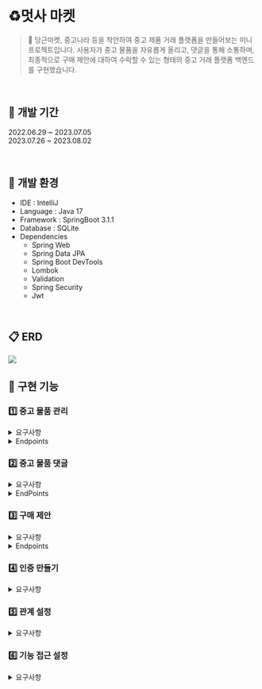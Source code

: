 # ♻️멋사 마켓
> 🥕 당근마켓, 중고나라 등을 착안하여 중고 제품 거래 플랫폼을 만들어보는 미니 프로젝트입니다.
> 사용자가 중고 물품을 자유롭게 올리고, 댓글을 통해 소통하며, 최종적으로 구매 제안에 대하여 수락할 수 있는 형태의 중고 거래 플랫폼 백엔드를 구현했습니다.

<br />

## 📆 개발 기간
2022.06.29 ~ 2023.07.05
<br />
2023.07.26 ~ 2023.08.02

<br />

## 🔨 개발 환경
- IDE : IntelliJ
- Language : Java 17
- Framework : SpringBoot 3.1.1
- Database : SQLite
- Dependencies
  - Spring Web
  - Spring Data JPA
  - Spring Boot DevTools
  - Lombok
  - Validation
  - Spring Security
  - Jwt

<br />

## 📋 ERD


<img src="https://github.com/likelion-backend-5th/Project_1_SeoHyunKim/assets/44860284/a9563c16-badf-4d8b-a14d-9acf7c947bd4">


<br />

## 📌 구현 기능
### 1️⃣ 중고 물품 관리
<details>
<summary>요구사항</summary>
<div markdown="1">

    1. 중고 거래를 목적으로 물품에 대한 정보를 등록할 수 있다.
        1. 이때 반드시 포함되어야 하는 내용은 제목, 설명, 최소 가격, 작성자 이다.
        2. 또한 사용자가 물품을 등록할 때, 비밀번호 항목을 추가해서 등록한다.
        3. 최초로 물품이 등록될 때, 중고 물품의 상태는 판매중 상태가 된다.
    2. 등록된 물품 정보는 누구든지 열람할 수 있다. 
        1. 페이지 단위 조회가 가능하다.
        2. 전체 조회, 단일 조회 모두 가능하다.
    3. 등록된 물품 정보는 수정이 가능하다. 
        1. 이때, 물품이 등록될 때 추가한 비밀번호를 첨부해야 한다.
    4. 등록된 물품 정보에 이미지를 첨부할 수 있다.
        1. 이때, 물품이 등록될 때 추가한 비밀번호를 첨부해야 한다.
        2. 이미지를 관리하는 방법은 자율이다.
    5. 등록된 물품 정보는 삭제가 가능하다. 
        1. 이때, 물품이 등록될 때 추가한 비밀번호를 첨부해야 한다.

</div>
</details>

<details>
<summary>Endpoints</summary>
<div markdown="1">

- `POST /items`

  Request Body:

    ```json
    {
        "title": "중고 맥북 팝니다",
        "description": "2019년 맥북 프로 13인치 모델입니다",
        "minPriceWanted": 1000000,
        "writer": "csy",
        "password": "1qaz2wsx"
    }
    ```

  Response Status: 200

  Response Body:

    ```json
    {
        "message": "등록이 완료되었습니다."
    }
    ```

- `GET /items?page={page}&limit={limit}`

  Request Body: 없음

  Response Status: 200

  Response Body:

    ```json
    {
        "content": [
          {
                "title": "콜드브루 드립기 팝니다",
                "description": "ㅈㄱㄴ",
                "minPriceWanted": 20000,
                "imageUrl": "images\\0f7f8941-72fb-40e3-84a4-2c492d53accb.jpg",
                "status": "판매완료"
            },
              {
                "title": "중고 맥북 팝니다",
                "description": "2019년 맥북 프로 13인치 모델입니다",
                "minPriceWanted": 1000000,
                "imageUrl": null,
                "status": "판매중"
            }, 
            // ...
        ],
        "totalPages": 4,
        "totalElements": 100,
        "last": false,
        "size": 25,
        "number": 1,
        "numberOfElements": 25,
        "first": false,
        "empty": false
    }
    ```

- `GET /items/{itemId}`

  Request Body: 없음

  Response Status: 200

  Response Body:

    ```json
    {
        "title": "중고 맥북 팝니다",
        "description": "2019년 맥북 프로 13인치 모델입니다",
        "minPriceWanted": 1000000,
        "status": "판매중"
    }
    ```

- `PUT /items/{itemId}`

  Request Body:

    ```json
    {
        "title": "중고 맥북 팝니다",
        "description": "2019년 맥북 프로 13인치 모델입니다",
        "minPriceWanted": 1250000,
        "writer": "csy",
        "password": "1qaz2wsx"
    }
    ```

  Response Body:

    ```json
    {
        "message": "물품이 수정되었습니다."
    }
    ```

- `PUT /items/{itemId}/image`

  Request Body (Form Data):

    ```
    image:    image.jpg (file)
    writer:   csy
    password: 1qaz2wsx
    ```

  Response Body:

    ```json
    {
        "message": "이미지가 등록되었습니다."
    }
    ```

- `DELETE /items/{itemId}`

  Request Body:

    ```json
    {
        "writer": "csy",
        "password": "1qaz2wsx"
    }
    ```

  Response Body:

    ```json
    {
        "message": "물품을 삭제했습니다."
    }
    ```

</div>
</details>


### 2️⃣ 중고 물품 댓글
<details>
<summary>요구사항</summary>
<div markdown="1">

    1. 등록된 물품에 대한 질문을 위하여 댓글을 등록할 수 있다. 
      1. 이때 반드시 포함되어야 하는 내용은 대상 물품, 댓글 내용, 작성자이다.
      2. 또한 댓글을 등록할 때, 비밀번호 항목을 추가해서 등록한다.
    2. 등록된 댓글은 누구든지 열람할 수 있다. 
      1. 페이지 단위 조회가 가능하다.
    3. 등록된 댓글은 수정이 가능하다. 
      1. 이때, 댓글이 등록될 때 추가한 비밀번호를 첨부해야 한다.
    4. 등록된 댓글은 삭제가 가능하다. 
      1. 이때, 댓글이 등록될 때 추가한 비밀번호를 첨부해야 한다.
    5. 댓글에는 초기에 비워져 있는 답글 항목이 존재한다. 
      1. 만약 댓글이 등록된 대상 물품을 등록한 사람일 경우, 물품을 등록할 때 사용한 비밀번호를 첨부할 경우 답글 항목을 수정할 수 있다.
      2. 답글은 댓글에 포함된 공개 정보이다.
   
</div>
</details>
<details>
<summary>EndPoints</summary>
<div markdown="1">

- `POST /items/{itemId}/comments`

  Request Body:

    ```json
    {
        "writer": "sysy",
        "password": "qwerty1234",
        "content": "할인 가능하신가요?"
    }
    ```

  Response Status: 200

  Response Body:

    ```json
    {
        "message": "댓글이 등록되었습니다."
    }
    ```

- `GET /items/{itemId}/comments`

  Request Body: 없음

  Response Status: 200

  Response Body:

    ```json
    {
        "content": [
    	      {
                "id": 1,
    			"content": "할인 가능하신가요?",
                "reply": "아니요"
            },
            // ...
        ],
        "totalPages": 4,
        "totalElements": 100,
        "last": false,
        "size": 25,
        "number": 1,
        "numberOfElements": 25,
        "first": false,
        "empty": false
    }
    ```

- `PUT /items/{itemId}/comments/{commentId}`

  Request Body:

    ```json
    {
        "writer": "sysy",
        "password": "qwerty1234",
        "content": "할인 가능하신가요? 1000000 정도면 고려 가능합니다"
    }
    ```

  Response Body:

    ```json
    {
        "message": "댓글이 수정되었습니다."
    }
    ```

- `PUT /items/{itemId}/comments/{commentId}/reply`

  Request Body:

    ```json
    {
        "writer": "csy",
        "password": "1qaz2wsx",
        "reply": "안됩니다"
    }
    ```

  Response Body:

    ```json
    {
        "message": "댓글에 답변이 추가되었습니다."
    }
    ```

- `DELETE /items/{itemId}/comments/{commentId}`

  Request Body:

    ```json
    {
        "writer": "sysy",
        "password": "qwerty1234"
    }
    ```

  Response Body:

</div>

</details>

### 3️⃣ 구매 제안
<details>
<summary>요구사항</summary>
<div markdown="1">

    1. 등록된 물품에 대하여 구매 제안을 등록할 수 있다. 
      1. 이때 반드시 포함되어야 하는 내용은 대상 물품, 제안 가격, 작성자이다.
      2. 또한 구매 제안을 등록할 때, 비밀번호 항목을 추가해서 등록한다.
      3. 구매 제안이 등록될 때, 제안의 상태는 제안 상태가 된다.
    2. 구매 제안은 대상 물품의 주인과 등록한 사용자만 조회할 수 있다.
      1. 대상 물품의 주인은, 대상 물품을 등록할 때 사용한 작성자와 비밀번호를 첨부해야 한다. 이때 물품에 등록된 모든 구매 제안이 확인 가능하다. 페이지 기능을 지원한다.
      2. 등록한 사용자는, 조회를 위해서 자신이 사용한 작성자와 비밀번호를 첨부해야 한다. 이때 자신이 등록한 구매 제안만 확인이 가능하다. 페이지 기능을 지원한다.
    3. 등록된 제안은 수정이 가능하다.
      1. 이때, 제안이 등록될때 추가한 작성자와 비밀번호를 첨부해야 한다.
    4. 등록된 제안은 삭제가 가능하다.
      1. 이때, 제안이 등록될때 추가한 작성자와 비밀번호를 첨부해야 한다.
    5. 대상 물품의 주인은 구매 제안을 수락할 수 있다.
      1. 이를 위해서 제안의 대상 물품을 등록할 때 사용한 작성자와 비밀번호를 첨부해야 한다.
      2. 이때 구매 제안의 상태는 수락이 된다.
    6. 대상 물품의 주인은 구매 제안을 거절할 수 있다.
      1. 이를 위해서 제안의 대상 물품을 등록할 때 사용한 작성자와 비밀번호를 첨부해야 한다.
      2. 이때 구매 제안의 상태는 거절이 된다.
    7. 구매 제안을 등록한 사용자는, 자신이 등록한 제안이 수락 상태일 경우, 구매 확정을 할 수 있다.
      1. 이를 위해서 제안을 등록할 때 사용한 작성자와 비밀번호를 첨부해야 한다.
      2. 이때 구매 제안의 상태는 확정 상태가 된다.
      3. 구매 제안이 확정될 경우, 대상 물품의 상태는 판매 완료가 된다.
      4. 구매 제안이 확정될 경우, 확정되지 않은 다른 구매 제안의 상태는 모두 거절이 된다.

</div>
</details>

<details>
<summary>Endpoints</summary>
<div markdown="1">

- `POST /items/{itemId}/proposals`

  Request Body:

    ```json
    {
        "writer": "sysy",
        "password": "qwerty1234",
        "suggestedPrice": 1000000
    }
    ```

  Response Status: 200

  Response Body:

    ```json
    {
        "message": "구매 제안이 등록되었습니다."
    }
    ```

- `GET /items/{itemId}/proposals?writer=jeeho.edu&password=qwerty1234&page=1`

  Request Body: 없음

  Response Status: 200

  Response Body:

    ```json
    {
        "content": [
    	      {
                "id": 1,
    			"suggestedPrice": 1000000,
                "status": "거절"
            },
    	      {
                "id": 2,
    			"suggestedPrice": 1200000,
                "status": "제안"
            },
            // ...
        ],
        "totalPages": 4,
        "totalElements": 100,
        "last": false,
        "size": 25,
        "number": 1,
        "numberOfElements": 25,
        "first": false,
        "empty": false
    }
    ```

- `PUT /items/{itemId}/proposals/{proposalId}`

  Request Body:

    ```json
    {
        "writer": "sysy",
        "password": "qwerty1234",
        "suggestedPrice": 1100000
    }
    ```

  Response Body:

    ```json
    {
        "message": "제안이 수정되었습니다."
    }
    ```

  `writer` 와 `password` 가 물품 등록할 때의 값과 일치하지 않을 경우 실패

- `DELETE /items/{itemId}/proposals/{proposalId}`

  Request Body:

    ```json
    {
        "writer": "sysy",
        "password": "qwerty1234"
    }
    ```

  Response Body:

    ```json
    {
        "message": "제안을 삭제했습니다."
    }
    ```

  `writer` 와 `password` 가 제안 등록할 때의 값과 일치하지 않을 경우 실패

- `PUT /items/{itemId}/proposals/{proposalId}`

  Request Body:

    ```json
    {
        "writer": "csy",
        "password": "1qaz2wsx",
        "status": "수락" || "거절"
    }
    ```

  Response Body:

    ```json
    {
        "message": "제안의 상태가 변경되었습니다."
    }
    ```

  `writer` 와 `password` 가 물품 등록할 때의 값과 일치하지 않을 경우 실패

- `PUT /items/{itemId}/proposals/{proposalId}`

  Request Body:

    ```json
    {
        "writer": "sysy",
        "password": "qwerty1234",
        "status": "확정"
    }
    ```

  Response Body:

    ```json
    {
        "message": "구매가 확정되었습니다."
    }
    ```

  `writer` 와 `password` 가 제안 등록할 때의 값과 일치하지 않을 경우 실패

  제안의 상태가 수락이 아닐 경우 실패

</div>
</details>

### 4️⃣ 인증 만들기
<details>
<summary>요구사항</summary>
<div markdown="1">

    💡 본래 만들었던 서비스에 사용자 인증을 첨부합니다.

    1. 사용자는 **회원가입**을 진행할 수 있다.
    - 회원가입에 필요한 정보는 아이디와 비밀번호가 필수이다.
    - 부수적으로 전화번호, 이메일, 주소 정보를 기입할 수 있다.
    - 이에 필요한 사용자 Entity는 직접 작성하도록 한다.

    2. **아이디 비밀번호**를 통해 로그인을 할 수 있어야 한다.

    3. 아이디 비밀번호를 통해 로그인에 성공하면, **JWT가 발급**된다. 이 JWT를 소유하고 있을 경우 **인증**이 필요한 서비스에 접근이 가능해 진다.
    - 인증이 필요한 서비스는 추후(미션 후반부) 정의한다.

    4. JWT를 받은 서비스는 **사용자가 누구인지** 사용자 **Entity를 기준**으로 정확하게 판단할 수 있어야 한다.

</div>
</details>

### 5️⃣ 관계 설정
<details>
<summary>요구사항</summary>
<div markdown="1">

    💡 이전에 만든 물품, 댓글들에 대한 데이터베이스 테이블을, 사용자 정보를 포함하여 고도화 합니다.
    
    1. 아이디와 비밀번호를 필요로 했던 테이블들은 실제 사용자 Record에 대응되도록 ERD를 수정하자.
    - ERD 수정과 함께 해당 정보를 적당히 표현할 수 있도록 Entity를 재작성하자.
    - 그리고 ORM의 기능을 충실히 사용할 수 있도록 어노테이션을 활용한다.

    2. 다른 작성한 Entity도 변경을 진행한다.
    - 서로 참조하고 있는 테이블 관계가 있다면, 해당 사항이 표현될 수 있도록 Entity를 재작성한다.

</div>
</details>

### 6️⃣ 기능 접근 설정
<details>
<summary>요구사항</summary>
<div markdown="1">

    💡 기능들의 사용 가능 여부가 사용자의 인증 상태에 따라 변동하도록 제작합니다.

    1. 본래 “누구든지 열람할 수 있다”의 기능 목록은 사용자가 **인증하지 않은 상태**에서 사용할 수 있도록 한다.
    - 등록된 물품 정보는 누구든지 열람할 수 있다.
    - 등록된 댓글은 누구든지 열람할 수 있다.
    - 기타 기능들

    2. 작성자와 비밀번호를 포함하는 데이터는 **인증된 사용자만 사용**할 수 있도록 한다.
    - 이때 해당하는 기능에 포함되는 아이디 비밀번호 정보는, 1일차에 새로 작성한 사용자 Entity와의 관계로 대체한다.
        - 물품 정보 등록 → 물품 정보와 사용자 관계 설정
        - 댓글 등록 → 댓글과 사용자 관계 설정
        - 기타 등등
    - 누구든지 중고 거래를 목적으로 물품에 대한 정보를 등록할 수 있다.
    - 등록된 물품에 대한 질문을 위하여 댓글을 등록할 수 있다.
    - 등록된 물품에 대하여 구매 제안을 등록할 수 있다.
    - 기타 기능들

</div>
</details>
